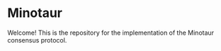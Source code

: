 # Minotaur

Welcome! This is the repository for the implementation of the Minotaur consensus protocol.


